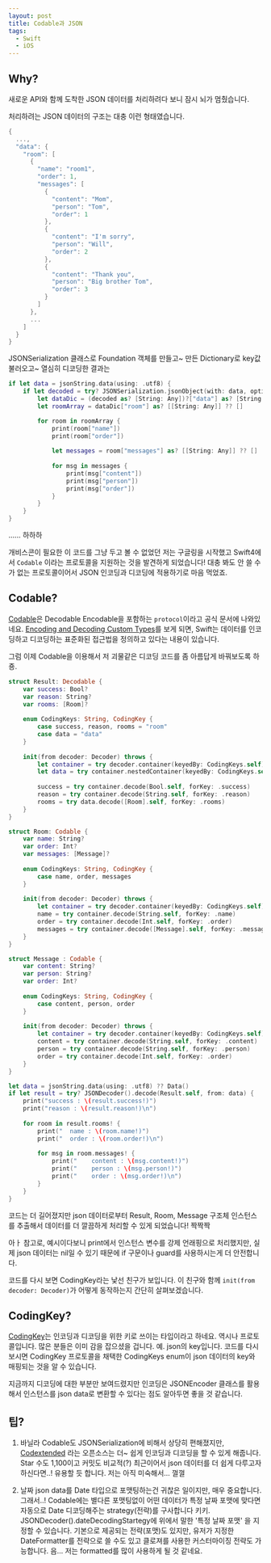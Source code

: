 ```yaml
---
layout: post
title: Codable과 JSON
tags:
  - Swift
  - iOS
---
```

## Why?
새로운 API와 함께 도착한 JSON 데이터를 처리하려다 보니 잠시 뇌가 멈췄습니다.

처리하려는 JSON 데이터의 구조는 대충 이런 형태였습니다.

```swift
{
  ...,
  "data": {
    "room": [
      {
        "name": "room1",
        "order": 1,
        "messages": [
          {
            "content": "Mom",
            "person": "Tom",
            "order": 1
          },
          {
            "content": "I'm sorry",
            "person": "Will",
            "order": 2
          },
          {
            "content": "Thank you",
            "person": "Big brother Tom",
            "order": 3
          }
        ]
      },
      ...
    ]
  }
}
```
JSONSerialization 클래스로 Foundation 객체를 만들고~ 만든 Dictionary로 key값 불러오고~
열심히 디코딩한 결과는
```swift
if let data = jsonString.data(using: .utf8) {
    if let decoded = try? JSONSerialization.jsonObject(with: data, options: []) {
        let dataDic = (decoded as? [String: Any])?["data"] as? [String: Any] ?? [:]
        let roomArray = dataDic["room"] as? [[String: Any]] ?? []

        for room in roomArray {
            print(room["name"])
            print(room["order"])
            
            let messages = room["messages"] as? [[String: Any]] ?? []
            
            for msg in messages {
                print(msg["content"])
                print(msg["person"])
                print(msg["order"])
            }
        }
    }
}
```
...... 하하하

개비스콘이 필요한 이 코드를 그냥 두고 볼 수 없었던 저는 구글링을 시작했고
Swift4에서 `Codable` 이라는 프로토콜을 지원하는 것을 발견하게 되었습니다!
대충 봐도 안 쓸 수가 없는 프로토콜이어서 JSON 인코딩과 디코딩에 적용하기로 마음 먹었죠.

## Codable?
[Codable](https://developer.apple.com/documentation/swift/codable)은 Decodable Encodable을 포함하는 `protocol`이라고 공식 문서에 나와있네요. [Encoding and Decoding Custom Types](https://developer.apple.com/documentation/foundation/archives_and_serialization/encoding_and_decoding_custom_types)를 보게 되면, Swift는 데이터를 인코딩하고 디코딩하는 표준화된 접근법을 정의하고 있다는 내용이 있습니다.

그럼 이제 Codable을 이용해서 저 괴물같은 디코딩 코드를 좀 아름답게 바꿔보도록 하죵.
```swift
struct Result: Decodable {
    var success: Bool?
    var reason: String?
    var rooms: [Room]?
    
    enum CodingKeys: String, CodingKey {
        case success, reason, rooms = "room"
        case data = "data"
    }
    
    init(from decoder: Decoder) throws {
        let container = try decoder.container(keyedBy: CodingKeys.self)
        let data = try container.nestedContainer(keyedBy: CodingKeys.self, forKey: .data)
        
        success = try container.decode(Bool.self, forKey: .success)
        reason = try container.decode(String.self, forKey: .reason)
        rooms = try data.decode([Room].self, forKey: .rooms)
    }
}

struct Room: Codable {
    var name: String?
    var order: Int?
    var messages: [Message]?
    
    enum CodingKeys: String, CodingKey {
        case name, order, messages
    }
    
    init(from decoder: Decoder) throws {
        let container = try decoder.container(keyedBy: CodingKeys.self)
        name = try container.decode(String.self, forKey: .name)
        order = try container.decode(Int.self, forKey: .order)
        messages = try container.decode([Message].self, forKey: .messages)
    }
}

struct Message : Codable {
    var content: String?
    var person: String?
    var order: Int?
    
    enum CodingKeys: String, CodingKey {
        case content, person, order
    }
    
    init(from decoder: Decoder) throws {
        let container = try decoder.container(keyedBy: CodingKeys.self)
        content = try container.decode(String.self, forKey: .content)
        person = try container.decode(String.self, forKey: .person)
        order = try container.decode(Int.self, forKey: .order)
    }
}

let data = jsonString.data(using: .utf8) ?? Data()
if let result = try? JSONDecoder().decode(Result.self, from: data) {
    print("success : \(result.success!)")
    print("reason : \(result.reason!)\n")
    
    for room in result.rooms! {
        print("  name : \(room.name!)")
        print("  order : \(room.order!)\n")
        
        for msg in room.messages! {
            print("    content : \(msg.content!)")
            print("    person : \(msg.person!)")
            print("    order : \(msg.order!)\n")
        }
    }
}
```
코드는 더 길어졌지만 json 데이터로부터 Result, Room, Message 구조체 인스턴스를 추출해서 데이터를 더 깔끔하게 처리할 수 있게 되었습니다! 짝짝짝

아ㅏ 참고로, 예시이다보니 print에서 인스턴스 변수를 강제 언래핑으로 처리했지만, 실제 json 데이터는 nil일 수 있기 때문에 if 구문이나 guard를 사용하시는게 더 안전합니다.

코드를 다시 보면 CodingKey라는 낯선 친구가 보입니다. 이 친구와 함께 `init(from decoder: Decoder)`가 어떻게 동작하는지 간단히 살펴보겠습니다.

## CodingKey?
[CodingKey](https://developer.apple.com/documentation/swift/codingkey)는 인코딩과 디코딩을 위한 키로 쓰이는 타입이라고 하네요. 역시나 프로토콜입니다. 많은 분들은 이미 감을 잡으셨을 겁니다. 예. json의 key입니다. 코드를 다시 보시면 CodingKey 프로토콜을 채택한 CodingKeys enum이 json 데이터의 key와 매핑되는 것을 알 수 있습니다.

지금까지 디코딩에 대한 부분만 보여드렸지만 인코딩은 JSONEncoder 클래스를 활용해서 인스턴스를 json data로 변환할 수 있다는 점도 알아두면 좋을 것 같습니다.

## 팁?
1. 바닐라 Codable도 JSONSerialization에 비해서 상당히 편해졌지만, [Codextended](https://developer.apple.com/documentation/swift/codingkey) 라는 오픈소스는 더~ 쉽게 인코딩과 디코딩을 할 수 있게 해줍니다. Star 수도 1,100이고 커밋도 비교적(?) 최근이어서 json 데이터를 더 쉽게 다루고자 하신다면..! 유용할 듯 합니다. 저는 아직 미숙해서... 껄껄

2. 날짜 json data를 Date 타입으로 포맷팅하는건 귀찮은 일이지만, 매우 중요합니다. 그래서..! Codable에는 별다른 포맷팅없이 어떤 데이터가 특정 날짜 포맷에 맞다면 자동으로 Date 디코딩해주는 strategy(전략)를 구사합니다 키키.
JSONDecoder().dateDecodingStartegy에 위에서 말한 '특정 날짜 포맷' 을 지정할 수 있습니다. 기본으로 제공되는 전략(포맷)도 있지만, 유저가 지정한 DateFormatter를 전략으로 쓸 수도 있고 클로져를 사용한 커스터마이징 전략도 가능합니다.
음... 저는 formatted를 많이 사용하게 될 것 같네요.